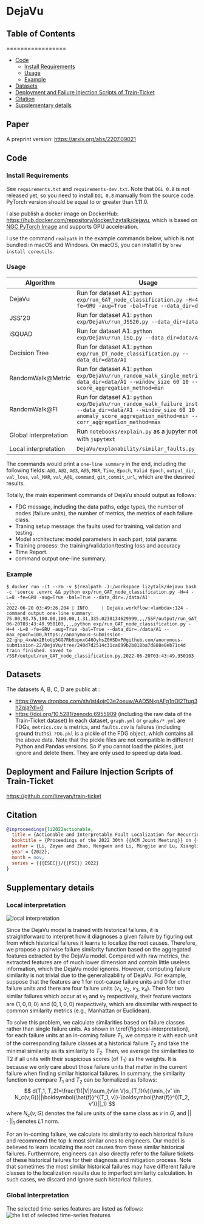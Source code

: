 # DejaVu
## Table of Contents
=================

  * [Code](#code)
    * [Install Requirements](#install-requirements)
    * [Usage](#usage)
    * [Example](#example)
  * [Datasets](#datasets)
  * [Deployment and Failure Injection Scripts of Train-Ticket](#deployment-and-failure-injection-scripts-of-train-ticket)
  * [Citation](#citation)
  * [Supplementary details](#supplementary-details)
  
## Paper
A preprint version: https://arxiv.org/abs/2207.09021
## Code
### Install Requirements
See `requirements.txt` and `requirements-dev.txt`. Note that `DGL 0.8` is not released yet, so you need to install `DGL 0.8` manually from the source code. PyTorch version should be equal to or greater than 1.11.0.

I also publish a docker image on DockerHub: https://hub.docker.com/repository/docker/lizytalk/dejavu, which is based on [NGC PyTorch Image](https://docs.nvidia.com/deeplearning/frameworks/pytorch-release-notes/rel_21-11.html) and supports GPU acceleration.

I use the command `realpath` in the example commands below, which is not bundled in macOS and Windows. On macOS, you can install it by `brew install coreutils`.

### Usage
|Algorithm|Usage|
|---|---|
|DejaVu|Run for dataset A1: `python exp/run_GAT_node_classification.py -H=4 -L=8 -fe=GRU -aug=True -bal=True --data_dir=data/A1`|
|JSS'20|Run for dataset A1: `python exp/DejaVu/run_JSS20.py --data_dir=data/A1`|
|iSQUAD|Run for dataset A1: `python exp/DejaVu/run_iSQ.py --data_dir=data/A1`|
|Decision Tree|Run for dataset A1: `python exp/run_DT_node_classification.py --data_dir=data/A1`|
|RandomWalk@Metric|Run for dataset A1: `python exp/DejaVu/run_random_walk_single_metric.py --data_dir=data/A1 --window_size 60 10 --score_aggregation_method=min`|
|RandomWalk@FI|Run for dataset A1: `python exp/DejaVu/run_random_walk_failure_instance.py --data_dir=data/A1 --window_size 60 10 --anomaly_score_aggregation_method=min --corr_aggregation_method=max`|
|Global interpretation|Run `notebooks/explain.py` as a jupyter notebook with `jupytext`|
|Local interpretation|`DejaVu/explanability/similar_faults.py`|

The commands would print a `one-line summary` in the end, including the following fields: `A@1`, `A@2`, `A@3`, `A@5`, `MAR`, `Time`, `Epoch`, `Valid Epoch`, `output_dir`, `val_loss`, `val_MAR`, `val_A@1`, `command`, `git_commit_url`, which are the desrired results.

Totally, the main experiment commands of DejaVu should output as follows:
- FDG message, including the data paths, edge types, the number of nodes (failure units), the number of metrics, the metrics of each failure class.
- Traning setup message: the faults used for training, validation and testing.
- Model architecture: model parameters in each part, total params
- Training process: the training/validation/testing loss and accuracy
- Time Report.
- command output one-line summary.

### Example
```
$ docker run -it --rm -v $(realpath .):/workspace lizytalk/dejavu bash -c 'source .envrc && python exp/run_GAT_node_classification.py -H=4 -L=8 -fe=GRU -aug=True -bal=True --data_dir=./data/A1'
...
2022-06-20 03:49:26.204 | INFO     | DejaVu.workflow:<lambda>:124 - command output one-line summary: 75.00,93.75,100.00,100.00,1.31,335.0238134629999,,,/SSF/output/run_GAT_node_classification.py.2022-06-20T03:43:49.950103,,,,python exp/run_GAT_node_classification.py -H=4 -L=8 -fe=GRU -aug=True -bal=True --data_dir=./data/A1 --max_epoch=100,https://anonymous-submission-22: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@github.com/anonymous-submission-22/DejaVu/tree/240d7d2514c31ca699b2b818ba7d888e0eb71c4d
train finished. saved to /SSF/output/run_GAT_node_classification.py.2022-06-20T03:43:49.950103
```

## Datasets

The datasets A, B, C, D are public at :
- https://www.dropbox.com/sh/ist4ojr03e2oeuw/AAD5NkpAFg1nOI2Ttug3h2qja?dl=0
- https://doi.org/10.5281/zenodo.6955909 (including the raw data of the Train-Ticket dataset)
In each dataset, `graph.yml` or `graphs/*.yml` are FDGs, `metrics.csv` is metrics, and `faults.csv` is failures (including ground truths).
`FDG.pkl` is a pickle of the FDG object, which contains all the above data.
Note that the pickle files are not compatible in different Python and Pandas versions. So if you cannot load the pickles, just ignore and delete them. They are only used to speed up data load.


## Deployment and Failure Injection Scripts of Train-Ticket
https://github.com/lizeyan/train-ticket

## Citation
``` bibtex
@inproceedings{li2022actionable,
  title = {Actionable and Interpretable Fault Localization for Recurring Failures in Online Service Systems},
  booktitle = {Proceedings of the 2022 30th {{ACM Joint Meeting}} on {{European Software Engineering Conference}} and {{Symposium}} on the {{Foundations}} of {{Software Engineering}}},
  author = {Li, Zeyan and Zhao, Nengwen and Li, Mingjie and Lu, Xianglin and Wang, Lixin and Chang, Dongdong and Nie, Xiaohui and Cao, Li and Zhang, Wenchi and Sui, Kaixin and Wang, Yanhua and Du, Xu and Duan, Guoqing and Pei, Dan},
  year = {2022},
  month = nov,
  series = {{{ESEC}}/{{FSE}} 2022}
}
```

## Supplementary details
### Local interpretation
![local interpretation](figures/local_interpretation.png)


Since the DejaVu model is trained with historical failures, it is straightforward to interpret how it diagnoses a given failure by figuring out from which historical failures it learns to localize the root causes.
Therefore, we propose a pairwise failure similarity function based on the aggregated features extracted by the DejaVu model.
Compared with raw metrics, the extracted features are of much lower dimension and contain little useless information, which the DejaVu model ignores.
However, computing failure similarity is not trivial due to the generalizability of DejaVu.
For example, suppose that the features are $1$ for root-cause failure units and $0$ for other failure units and there are four failure units ($v_1$, $v_2$, $v_3$, $v_4$).
Then for two similar failures which occur at $v_1$ and $v_2$ respectively, their feature vectors are $(1, 0, 0, 0)$ and $(0, 1, 0, 0)$ respectively, which are dissimilar with respect to common similarity metrics (e.g., Manhattan or Euclidean).


To solve this problem, we calculate similarities based on failure classes rather than single failure units.
As shown in \cref{fig:local-interpretation}, for each failure units at an in-coming failure $T_1$, we compare it with each unit of the corresponding failure classes at a historical failure $T_2$ and take the minimal similarity as its similarity to $T_2$.
Then, we average the similarities to T2 if all units with their suspicious scores (of $T_1$) as the weights.
It is because we only care about those failure units that matter in the current failure when finding similar historical failures.
In summary, the similarity function to compare $T_1$ and $T_2$ can be formalized as follows:
$$
d(T_1, T_2)=\frac{1}{|V|}\sum_{v\in V}s_{T_1}(v)(\min_{v' \in N_c(v;G)}||\boldsymbol{\hat{f}}^{(T_1, v)}-\boldsymbol{\hat{f}}^{(T_2, v')}||_1)
$$
where $N_c(v;G)$ denotes the failure units of the same class as $v$ in $G$, and $||\cdot||_1$ denotes $L1$ norm.


For an in-coming failure, we calculate its similarity to each historical failure and recommend the top-k most similar ones to engineers.
Our model is believed to learn localizing the root causes from these similar historical failures.
Furthermore, engineers can also directly refer to the failure tickets of these historical failures for their diagnosis and mitigation process.
Note that sometimes the most similar historical failures may have different failure classes to the localization results due to imperfect similarity calculation.
In such cases, we discard and ignore such historical failures.



### Global interpretation
The selected time-series features are listed as follows:
![the list of selected time-series features](figures/global_interpretation_time_series_features.png)
